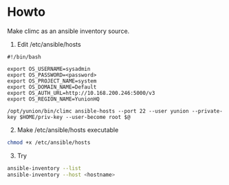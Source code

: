 Howto
=====

Make climc as an ansible inventory source.

1. Edit /etc/ansible/hosts

```
#!/bin/bash

export OS_USERNAME=sysadmin
export OS_PASSWORD=<password>
export OS_PROJECT_NAME=system
export OS_DOMAIN_NAME=Default
export OS_AUTH_URL=http://10.168.200.246:5000/v3
export OS_REGION_NAME=YunionHQ

/opt/yunion/bin/climc ansible-hosts --port 22 --user yunion --private-key $HOME/priv-key --user-become root $@
```


2. Make /etc/ansible/hosts executable

```sh
chmod +x /etc/ansible/hosts
```

3. Try

```sh
ansible-inventory --list
ansible-inventory --host <hostname>
```
